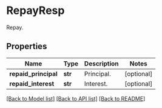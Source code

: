 # RepayResp

Repay.
## Properties
Name | Type | Description | Notes
------------ | ------------- | ------------- | -------------
**repaid_principal** | **str** | Principal. | [optional] 
**repaid_interest** | **str** | Interest. | [optional] 

[[Back to Model list]](../README.md#documentation-for-models) [[Back to API list]](../README.md#documentation-for-api-endpoints) [[Back to README]](../README.md)


